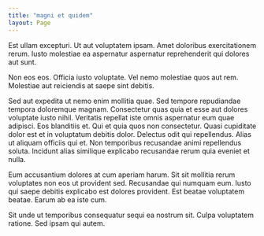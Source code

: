 ```yaml
---
title: "magni et quidem"
layout: Page
---
```

Est ullam excepturi. Ut aut voluptatem ipsam. Amet doloribus exercitationem rerum. Iusto molestiae ea aspernatur aspernatur reprehenderit qui dolores aut sunt.
 Non eos eos. Officia iusto voluptate. Vel nemo molestiae quos aut rem. Molestiae aut reiciendis at saepe sint debitis.
 Sed aut expedita ut nemo enim mollitia quae. Sed tempore repudiandae tempora doloremque magnam. Consectetur quas quia et esse aut dolores voluptate iusto nihil. Veritatis repellat iste omnis aspernatur eum quae adipisci. Eos blanditiis et. Qui et quia quos non consectetur.
Quasi cupiditate dolor est et in voluptatum debitis dolor. Delectus odit qui repellendus. Alias ut aliquam officiis qui et. Non temporibus recusandae animi repellendus soluta. Incidunt alias similique explicabo recusandae rerum quia eveniet et nulla.
 Eum accusantium dolores at cum aperiam harum. Sit sit mollitia rerum voluptates non eos ut provident sed. Recusandae qui numquam eum. Iusto qui saepe debitis explicabo est dolores provident. Est beatae voluptatem beatae. Earum ab ea iste cum.
 Sit unde ut temporibus consequatur sequi ea nostrum sit. Culpa voluptatem ratione. Sed ipsam qui autem.
